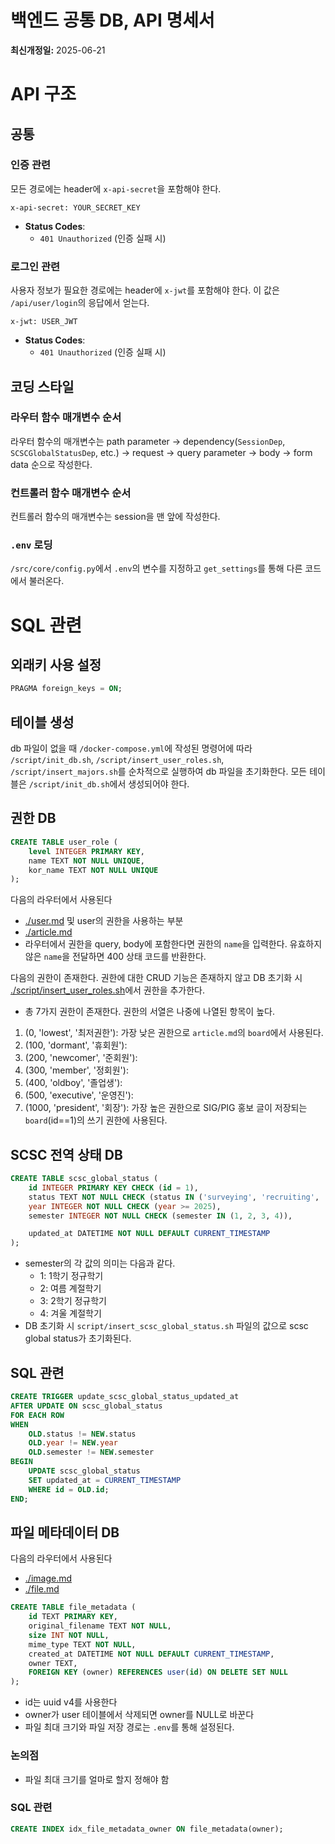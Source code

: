 # 백엔드 공통 DB, API 명세서
**최신개정일:** 2025-06-21

# API 구조

## 공통

### 인증 관련

모든 경로에는 header에 `x-api-secret`을 포함해야 한다. 

```http
x-api-secret: YOUR_SECRET_KEY
```

- **Status Codes**:
  - `401 Unauthorized` (인증 실패 시)

### 로그인 관련

사용자 정보가 필요한 경로에는 header에 `x-jwt`를 포함해야 한다. 이 값은 `/api/user/login`의 응답에서 얻는다. 


```http
x-jwt: USER_JWT
```

- **Status Codes**:
  - `401 Unauthorized` (인증 실패 시)

## 코딩 스타일

### 라우터 함수 매개변수 순서
라우터 함수의 매개변수는 path parameter -> dependency(`SessionDep`, `SCSCGlobalStatusDep`, etc.) -> request -> query parameter -> body -> form data 순으로 작성한다. 

### 컨트롤러 함수 매개변수 순서
컨트롤러 함수의 매개변수는 session을 맨 앞에 작성한다. 

### `.env` 로딩
`/src/core/config.py`에서 `.env`의 변수를 지정하고 `get_settings`를 통해 다른 코드에서 불러온다. 

# SQL 관련

## 외래키 사용 설정

```sql
PRAGMA foreign_keys = ON;
```

## 테이블 생성
db 파일이 없을 때 `/docker-compose.yml`에 작성된 명령어에 따라 `/script/init_db.sh`, `/script/insert_user_roles.sh`, `/script/insert_majors.sh`를 순차적으로 실행하여 db 파일을 초기화한다. 모든 테이블은 `/script/init_db.sh`에서 생성되어야 한다. 

## 권한 DB
```sql
CREATE TABLE user_role (
    level INTEGER PRIMARY KEY,
    name TEXT NOT NULL UNIQUE,
    kor_name TEXT NOT NULL UNIQUE
);
```
다음의 라우터에서 사용된다
- [./user.md](./user.md) 및 user의 권한을 사용하는 부분
- [./article.md](./article.md)
- 라우터에서 권한을 query, body에 포함한다면 권한의 `name`을 입력한다. 유효하지 않은 `name`을 전달하면 400 상태 코드를 반환한다. 

다음의 권한이 존재한다. 권한에 대한 CRUD 기능은 존재하지 않고 DB 초기화 시 [./script/insert_user_roles.sh](./script/insert_user_roles.sh)에서 권한을 추가한다. 
- 총 7가지 권한이 존재한다. 권한의 서열은 나중에 나열된 항목이 높다. 
1. (0, 'lowest', '최저권한'): 가장 낮은 권한으로 `article.md`의 `board`에서 사용된다. 
1. (100, 'dormant', '휴회원'): 
1. (200, 'newcomer', '준회원'): 
1. (300, 'member', '정회원'): 
1. (400, 'oldboy', '졸업생'): 
1. (500, 'executive', '운영진'): 
1. (1000, 'president', '회장'): 가장 높은 권한으로 SIG/PIG 홍보 글이 저장되는 `board`(id==1)의 쓰기 권한에 사용된다. 


## SCSC 전역 상태 DB
```sql
CREATE TABLE scsc_global_status (
    id INTEGER PRIMARY KEY CHECK (id = 1),
    status TEXT NOT NULL CHECK (status IN ('surveying', 'recruiting', 'active', 'inactive')),
    year INTEGER NOT NULL CHECK (year >= 2025),
    semester INTEGER NOT NULL CHECK (semester IN (1, 2, 3, 4)),

    updated_at DATETIME NOT NULL DEFAULT CURRENT_TIMESTAMP
);
```
- semester의 각 값의 의미는 다음과 같다.
    * 1: 1학기 정규학기
    * 2: 여름 계절학기
    * 3: 2학기 정규학기
    * 4: 겨울 계절학기
- DB 초기화 시 `script/insert_scsc_global_status.sh` 파일의 값으로 scsc global status가 초기화된다. 

## SQL 관련
```sql
CREATE TRIGGER update_scsc_global_status_updated_at
AFTER UPDATE ON scsc_global_status
FOR EACH ROW
WHEN 
    OLD.status != NEW.status
    OLD.year != NEW.year
    OLD.semester != NEW.semester
BEGIN
    UPDATE scsc_global_status
    SET updated_at = CURRENT_TIMESTAMP
    WHERE id = OLD.id;
END;
```


## 파일 메타데이터 DB
다음의 라우터에서 사용된다
- [./image.md](./image.md)
- [./file.md](./file.md)

```sql
CREATE TABLE file_metadata (
    id TEXT PRIMARY KEY,
    original_filename TEXT NOT NULL,
    size INT NOT NULL,
    mime_type TEXT NOT NULL,
    created_at DATETIME NOT NULL DEFAULT CURRENT_TIMESTAMP,
    owner TEXT,
    FOREIGN KEY (owner) REFERENCES user(id) ON DELETE SET NULL
);
```
- id는 uuid v4를 사용한다
- owner가 user 테이블에서 삭제되면 owner를 NULL로 바꾼다
- 파일 최대 크기와 파일 저장 경로는 `.env`를 통해 설정된다.

### 논의점
- 파일 최대 크기를 얼마로 할지 정해야 함


### SQL 관련
```sql
CREATE INDEX idx_file_metadata_owner ON file_metadata(owner);
```
